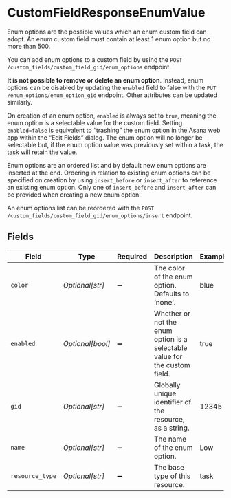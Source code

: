 # CustomFieldResponseEnumValue

Enum options are the possible values which an enum custom field can adopt. An enum custom field must contain at least 1 enum option but no more than 500.

You can add enum options to a custom field by using the `POST /custom_fields/custom_field_gid/enum_options` endpoint.

**It is not possible to remove or delete an enum option**. Instead, enum options can be disabled by updating the `enabled` field to false with the `PUT /enum_options/enum_option_gid` endpoint. Other attributes can be updated similarly.

On creation of an enum option, `enabled` is always set to `true`, meaning the enum option is a selectable value for the custom field. Setting `enabled=false` is equivalent to “trashing” the enum option in the Asana web app within the “Edit Fields” dialog. The enum option will no longer be selectable but, if the enum option value was previously set within a task, the task will retain the value.

Enum options are an ordered list and by default new enum options are inserted at the end. Ordering in relation to existing enum options can be specified on creation by using `insert_before` or `insert_after` to reference an existing enum option. Only one of `insert_before` and `insert_after` can be provided when creating a new enum option.

An enum options list can be reordered with the `POST /custom_fields/custom_field_gid/enum_options/insert` endpoint.


## Fields

| Field                                                                      | Type                                                                       | Required                                                                   | Description                                                                | Example                                                                    |
| -------------------------------------------------------------------------- | -------------------------------------------------------------------------- | -------------------------------------------------------------------------- | -------------------------------------------------------------------------- | -------------------------------------------------------------------------- |
| `color`                                                                    | *Optional[str]*                                                            | :heavy_minus_sign:                                                         | The color of the enum option. Defaults to ‘none’.                          | blue                                                                       |
| `enabled`                                                                  | *Optional[bool]*                                                           | :heavy_minus_sign:                                                         | Whether or not the enum option is a selectable value for the custom field. | true                                                                       |
| `gid`                                                                      | *Optional[str]*                                                            | :heavy_minus_sign:                                                         | Globally unique identifier of the resource, as a string.                   | 12345                                                                      |
| `name`                                                                     | *Optional[str]*                                                            | :heavy_minus_sign:                                                         | The name of the enum option.                                               | Low                                                                        |
| `resource_type`                                                            | *Optional[str]*                                                            | :heavy_minus_sign:                                                         | The base type of this resource.                                            | task                                                                       |